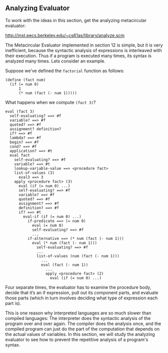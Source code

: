 ##  Analyzing Evaluator

To work with the ideas in this section, get the analyzing metacircular
evaluator:

[http://inst.eecs.berkeley.edu/~cs61as/library/analyze.scm
](http://inst.eecs.berkeley.edu/~cs61as/library/analyze.scm)

The Metacircular Evaluator implemented in section 12 is simple, but it is very
inefficient, because the syntactic analysis of expressions is interleaved with
their execution. Thus if a program is executed many times, its syntax is
analyzed many times. Lets consider an example.

Suppose we’ve defined the `factorial` function as follows:

    
    
    (define (fact num) 
      (if (= num 0)
          1
          (* num (fact (- num 1)))))
    

What happens when we compute `(fact 3)`?

    
      
    eval (fact 3) 
      self-evaluating? ==> #f 
      variable? ==> #f
      quoted? ==> #f 
      assignment? definition?
      if? ==> #f
      lambda? ==> #f
      begin? ==> #f
      cond? ==> #f 
      application? ==> #t 
      eval fact
        self-evaluating? ==> #f
        variable? ==> #t
        lookup-variable-value ==> <procedure fact> 
        list-of-values (3)
          eval3 ==> 3
        apply <procedure fact> (3)
          eval (if (= num 0) ...) 
          self-evaluating? ==> #f 
          variable? ==> #f 
          quoted? ==> #f 
          assignment? ==> #f 
          definition? ==> #f
          if? ==> #t 
            eval-if (if (= num 0) ...) 
              if-predicate ==> (= num 0)
                eval (= num 0)
                self-evaluating? ==> #f
                ...
              if-alternative ==> (* num (fact (- num 1)))              
                eval (* num (fact (- num 1)))
                  self-evaluating? ==> #f
                  ...
                  list-of-values (num (fact (- num 1)))
                    ...
                    eval (fact (- num 1))
                      ...
                      apply <procedure fact> (2)
                        eval (if (= num 0) ...)
    
    

Four separate times, the evaluator has to examine the procedure body, decide
that it’s an if expression, pull out its component parts, and evaluate those
parts (which in turn involves deciding what type of expression each part is).

This is one reason why interpreted languages are so much slower than compiled
languages: The interpreter does the syntactic analysis of the program over and
over again. The compiler does the analysis once, and the compiled program can
just do the part of the computation that depends on the actual values of
variables. In this section, we will study the analyzing evaluator to see how
to prevent the repetitive analysis of a program's syntax.

